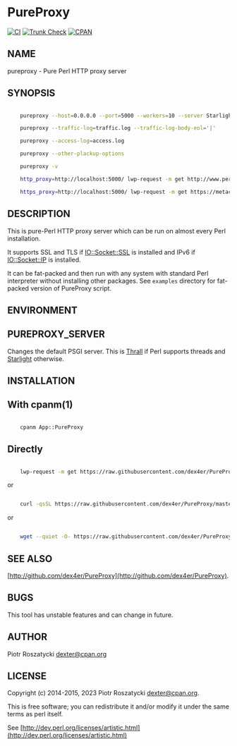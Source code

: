 # PureProxy

[![CI](https://github.com/dex4er/PureProxy/actions/workflows/ci.yaml/badge.svg)](https://github.com/dex4er/PureProxy/actions/workflows/ci.yaml)
[![Trunk Check](https://github.com/dex4er/PureProxy/actions/workflows/trunk.yaml/badge.svg)](https://github.com/dex4er/PureProxy/actions/workflows/trunk.yaml)
[![CPAN](https://img.shields.io/cpan/v/App-PureProxy)](https://metacpan.org/dist/App-PureProxy)

## NAME

pureproxy - Pure Perl HTTP proxy server

## SYNOPSIS

```sh

    pureproxy --host=0.0.0.0 --port=5000 --workers=10 --server Starlight

    pureproxy --traffic-log=traffic.log --traffic-log-body-eol='|'

    pureproxy --access-log=access.log

    pureproxy --other-plackup-options

    pureproxy -v

    http_proxy=http://localhost:5000/ lwp-request -m get http://www.perl.org/

    https_proxy=http://localhost:5000/ lwp-request -m get https://metacpan.org/

```

## DESCRIPTION

This is pure-Perl HTTP proxy server which can be run on almost every Perl
installation.

It supports SSL and TLS if [IO::Socket::SSL](https://metacpan.org/pod/IO%3A%3ASocket%3A%3ASSL) is installed and IPv6 if
[IO::Socket::IP](https://metacpan.org/pod/IO%3A%3ASocket%3A%3AIP) is installed.

It can be fat-packed and then run with any system with standard Perl
interpreter without installing other packages. See `examples` directory
for fat-packed version of PureProxy script.

## ENVIRONMENT

## PUREPROXY\_SERVER

Changes the default PSGI server. This is [Thrall](https://metacpan.org/pod/Thrall) if Perl supports threads
and [Starlight](https://metacpan.org/pod/Starlight) otherwise.

## INSTALLATION

## With cpanm(1)

```sh

    cpanm App::PureProxy

```

## Directly

```sh

    lwp-request -m get https://raw.githubusercontent.com/dex4er/PureProxy/master/fatpack/install.sh | sh

```

or

```sh

    curl -qsSL https://raw.githubusercontent.com/dex4er/PureProxy/master/fatpack/install.sh | sh

```

or

```sh

    wget --quiet -O- https://raw.githubusercontent.com/dex4er/PureProxy/master/fatpack/install.sh | sh

```

## SEE ALSO

[http://github.com/dex4er/PureProxy](http://github.com/dex4er/PureProxy).

## BUGS

This tool has unstable features and can change in future.

## AUTHOR

Piotr Roszatycki <dexter@cpan.org>

## LICENSE

Copyright (c) 2014-2015, 2023 Piotr Roszatycki <dexter@cpan.org>.

This is free software; you can redistribute it and/or modify it under
the same terms as perl itself.

See [http://dev.perl.org/licenses/artistic.html](http://dev.perl.org/licenses/artistic.html)
